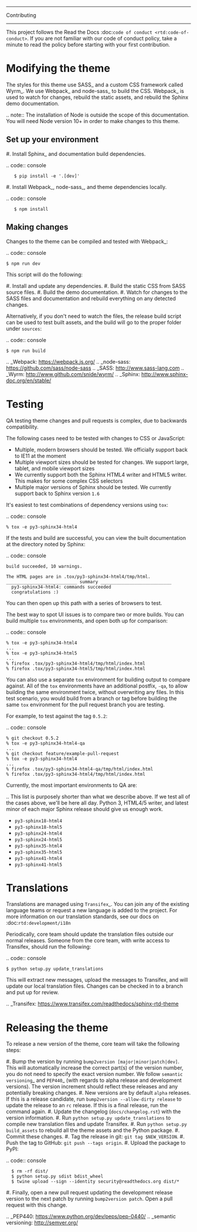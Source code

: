 ************
Contributing
************

This project follows the Read the Docs :doc:`code of conduct
<rtd:code-of-conduct>`. If you are not familiar with our code of conduct policy,
take a minute to read the policy before starting with your first contribution.

Modifying the theme
===================

The styles for this theme use SASS_ and a custom CSS framework called Wyrm_. We
use Webpack_ and node-sass_ to build the CSS. Webpack_ is used to watch for
changes, rebuild the static assets, and rebuild the Sphinx demo documentation.

.. note::
The installation of Node is outside the scope of this documentation. You
will need Node version 10+ in order to make changes to this theme.

Set up your environment
-----------------------

#. Install Sphinx_ and documentation build dependencies.

.. code:: console

       $ pip install -e '.[dev]'

#. Install Webpack_, node-sass_, and theme dependencies locally.

.. code:: console

       $ npm install

Making changes
--------------

Changes to the theme can be compiled and tested with Webpack_:

.. code:: console

    $ npm run dev

This script will do the following:

#. Install and update any dependencies.
#. Build the static CSS from SASS source files.
#. Build the demo documentation.
#. Watch for changes to the SASS files and documentation and rebuild everything
on any detected changes.

Alternatively, if you don't need to watch the files, the release build script
can be used to test built assets, and the build will go to the proper folder under `sources`:

.. code:: console

    $ npm run build

.. _Webpack: https://webpack.js.org/
.. _node-sass: https://github.com/sass/node-sass
.. _SASS: http://www.sass-lang.com
.. _Wyrm: http://www.github.com/snide/wyrm/
.. _Sphinx: http://www.sphinx-doc.org/en/stable/

Testing
=======

QA testing theme changes and pull requests is complex, due to backwards
compatibility.

The following cases need to be tested with changes to CSS or JavaScript:

* Multiple, modern browsers should be tested. We officially support back
  to IE11 at the moment
* Multiple viewport sizes should be tested for changes. We support large,
  tablet, and mobile viewport sizes
* We currently support both the Sphinx HTML4 writer and HTML5 writer. This makes
  for some complex CSS selectors
* Multiple major versions of Sphinx should be tested. We currently support back
  to Sphinx version ``1.6``

It's easiest to test combinations of dependency versions using ``tox``:

.. code:: console

    % tox -e py3-sphinx34-html4

If the tests and build are successful, you can view the built documentation at
the directory noted by Sphinx:

.. code:: console

    build succeeded, 10 warnings.

    The HTML pages are in .tox/py3-sphinx34-html4/tmp/html.
    ___________________________ summary ___________________________
      py3-sphinx34-html4: commands succeeded
      congratulations :)

You can then open up this path with a series of browsers to test.

The best way to spot UI issues is to compare two or more builds. You can build
multiple ``tox`` environments, and open both up for comparison:

.. code:: console

    % tox -e py3-sphinx34-html4
    ...
    % tox -e py3-sphinx34-html5
    ...
    % firefox .tox/py3-sphinx34-html4/tmp/html/index.html
    % firefox .tox/py3-sphinx34-html5/tmp/html/index.html

You can also use a separate ``tox`` environment for building output to compare
against. All of the ``tox`` environments have an additional postfix, ``-qa``, to
allow building the same environment twice, without overwriting any files. In
this test scenario, you would build from a branch or tag before building the
same ``tox`` environment for the pull request branch you are testing.

For example, to test against the tag ``0.5.2``:

.. code:: console

    % git checkout 0.5.2
    % tox -e py3-sphinx34-html4-qa
    ...
    % git checkout feature/example-pull-request
    % tox -e py3-sphinx34-html4
    ...
    % firefox .tox/py3-sphinx34-html4-qa/tmp/html/index.html
    % firefox .tox/py3-sphinx34-html4/tmp/html/index.html

Currently, the most important environments to QA are:

.. This list is purposely shorter than what we describe above. If we test all of
the cases above, we'll be here all day. Python 3, HTML4/5 writer, and latest
minor of each major Sphinx release should give us enough work.

* ``py3-sphinx18-html4``
* ``py3-sphinx18-html5``
* ``py3-sphinx24-html4``
* ``py3-sphinx24-html5``
* ``py3-sphinx35-html4``
* ``py3-sphinx35-html5``
* ``py3-sphinx41-html4``
* ``py3-sphinx41-html5``

Translations
============

Translations are managed using `Transifex`_. You can join any of the existing
language teams or request a new language is added to the project. For more
information on our translation standards, see our docs on
:doc:`rtd:development/i18n`

Periodically, core team should update the translation files outside our normal
releases. Someone from the core team, with write access to Transifex, should run
the following:

.. code:: console

    $ python setup.py update_translations

This will extract new messages, upload the messages to Transifex, and will
update our local translation files. Changes can be checked in to a branch and
put up for review.

.. _Transifex: https://www.transifex.com/readthedocs/sphinx-rtd-theme

Releasing the theme
===================

To release a new version of the theme, core team will take the following steps:

#. Bump the version by running ``bump2version [major|minor|patch|dev]``.
This will automatically increase the correct part(s) of the version number,
you do not need to specify the exact version number.
We follow `semantic versioning`_ and `PEP440`_
(with regards to alpha release and development versions). The version
increment should reflect these releases and any potentially breaking changes.
#. New versions are by default ``alpha`` releases. If this is a release candidate,
run ``bump2version --allow-dirty release`` to update the release to an ``rc``
release. If this is a final release, run the command again.
#. Update the changelog (``docs/changelog.rst``) with the version information.
#. Run ``python setup.py update_translations`` to compile new translation files
and update Transifex.
#. Run ``python setup.py build_assets`` to rebuild all the theme assets and the Python
package.
#. Commit these changes.
#. Tag the release in git: ``git tag $NEW_VERSION``.
#. Push the tag to GitHub: ``git push --tags origin``.
#. Upload the package to PyPI:

.. code:: console

      $ rm -rf dist/
      $ python setup.py sdist bdist_wheel
      $ twine upload --sign --identity security@readthedocs.org dist/*

#. Finally, open a new pull request updating the development release version to
the next patch by running ``bump2version patch``. Open a pull request with
this change.

.. _PEP440: https://www.python.org/dev/peps/pep-0440/
.. _semantic versioning: http://semver.org/
